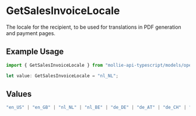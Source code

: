 # GetSalesInvoiceLocale

The locale for the recipient, to be used for translations in PDF generation and payment pages.

## Example Usage

```typescript
import { GetSalesInvoiceLocale } from "mollie-api-typescript/models/operations";

let value: GetSalesInvoiceLocale = "nl_NL";
```

## Values

```typescript
"en_US" | "en_GB" | "nl_NL" | "nl_BE" | "de_DE" | "de_AT" | "de_CH" | "fr_FR" | "fr_BE"
```
